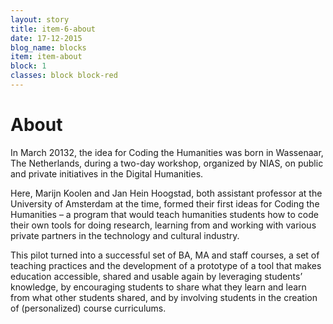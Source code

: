 ```yaml
---
layout: story
title: item-6-about
date: 17-12-2015
blog_name: blocks
item: item-about
block: 1
classes: block block-red
---
```

# About

In March 20132, the idea for Coding the Humanities was born in Wassenaar, The Netherlands, during a two-day workshop, organized by NIAS, on public and private initiatives in the Digital Humanities.

Here, Marijn Koolen and Jan Hein Hoogstad, both assistant professor at the University of Amsterdam at the time, formed their first ideas for Coding the Humanities – a program that would teach humanities students how to code their own tools for doing research, learning from and working with various private partners in the technology and cultural industry. 

This pilot turned into a successful set of BA, MA and staff courses, a set of teaching practices and the development of a prototype of a tool that makes education accessible, shared and usable again by leveraging students’ knowledge, by encouraging students to share what they learn and learn from what other students shared, and by involving students in the creation of (personalized) course curriculums.